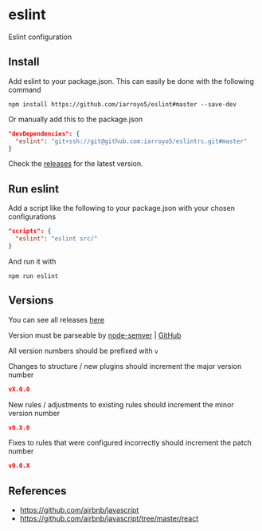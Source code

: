 # eslint
Eslint configuration

## Install
Add eslint to your package.json. This can easily be done with the following command

```shell
npm install https://github.com/iarroyo5/eslint#master --save-dev
```

Or manually add this to the package.json

```json
"devDependencies": {
  "eslint": "git+ssh://git@github.com:iarroyo5/eslintrc.git#master"
}
```

Check the [releases](https://github.com/iarroyo5/eslintrc/releases) for the latest version.

## Run eslint

Add a script like the following to your package.json with your chosen configurations

```json
"scripts": {
  "eslint": "eslint src/"
}
```

And run it with

```shell
npm run eslint
```

## Versions

You can see all releases [here](https://github.com/iarroyo5/eslintrc/releases)

Version must be parseable by [node-semver](https://docs.npmjs.com/misc/semver) | [GitHub](https://github.com/npm/node-semver)

All version numbers should be prefixed with `v`

Changes to structure / new plugins should increment the major version number

```json
vX.0.0
```

New rules / adjustments to existing rules should increment the minor version number

```json
v0.X.0
```

Fixes to rules that were configured incorrectly should increment the patch number

```json
v0.0.X
```

## References
- https://github.com/airbnb/javascript
- https://github.com/airbnb/javascript/tree/master/react
